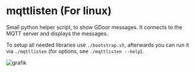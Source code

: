 # mqttlisten (For linux)

Small python helper script, to show GDoor messages.
It connects to the MQTT server and displays the messages.

To setup all needed libraries use `./bootstrap.sh`,
afterwards you can run it via `./mqttlisten` (for options, see `./mqttlisten --help`).

![grafik](https://github.com/user-attachments/assets/8a796ef3-a6a7-4e1e-b38f-0db9f29e53e8)
